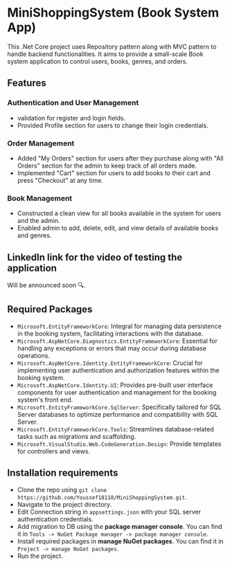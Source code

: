 # MiniShoppingSystem (Book System App)
This .Net Core project uses Repository pattern along with MVC pattern to handle backend functionalities. It aims to provide a small-scale Book system application to control users, books, genres, and orders.

## Features
### Authentication and User Management
* validation for register and login fields.
* Provided Profile section for users to change their login credentials.
### Order Management
* Added "My Orders" section for users after they purchase along with "All Orders" section for the admin to keep track of all orders made.
* Implemented "Cart" section for users to add books to their cart and press "Checkout" at any time.
### Book Management
* Constructed a clean view for all books available in the system for users and the admin.
* Enabled admin to add, delete, edit, and view details of available books and genres.

## LinkedIn link for the video of testing the application
Will be announced soon 🔍.

## Required Packages
* `Microsoft.EntityFrameworkCore`: Integral for managing data persistence in the booking system, facilitating interactions with the database.
* `Microsoft.AspNetCore.Diagnostics.EntityFrameworkCore`: Essential for handling any exceptions or errors that may occur during database operations.
* `Microsoft.AspNetCore.Identity.EntityFrameworkCore`: Crucial for implementing user authentication and authorization features within the booking system.
* `Microsoft.AspNetCore.Identity.UI`: Provides pre-built user interface components for user authentication and management for the booking system's front end.
* `Microsoft.EntityFrameworkCore.SqlServer`: Specifically tailored for SQL Server databases to optimize performance and compatibility with SQL Server.
* `Microsoft.EntityFrameworkCore.Tools`: Streamlines database-related tasks such as migrations and scaffolding.
* `Microsoft.VisualStudio.Web.CodeGeneration.Design`: Provide templates for controllers and views.

## Installation requirements
* Clone the repo using `git clone https://github.com/Youssef18118/MiniShoppingSystem.git`.
* Navigate to the project directory.
* Edit Connection string in `appsettings.json` with your SQL server authentication credentials.
* Add migration to DB using the **package manager console**. You can find it in `Tools -> NuGet Package manager -> package manager console`.
* Install required packages in **manage NuGet packages**. You can find it in `Project -> manage NuGet packages`.
* Run the project.
